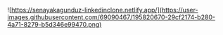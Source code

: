 ![https://senayakagunduz-linkedinclone.netlify.app/](https://user-images.githubusercontent.com/69090467/195820670-29cf2174-b280-4a71-8279-b5d346e99470.png)
